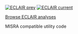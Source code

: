 [![ECLAIR prev](https://eclairit.com:3787/fs/home/github/public/BUGSENG/IMUtility.ecdf/last/prev/badge.svg)](https://eclairit.com:3787/fs/home/github/public/BUGSENG/IMUtility.ecdf/last/prev/PROJECT.ecd)
[![ECLAIR current](https://eclairit.com:3787/fs/home/github/public/BUGSENG/IMUtility.ecdf/last/badge.svg)](https://eclairit.com:3787/fs/home/github/public/BUGSENG/IMUtility.ecdf/last/PROJECT.ecd)

[Browse ECLAIR analyses](https://eclairit.com:3787/fs/home/github/public/BUGSENG/IMUtility.ecdf/)

MISRA compatible utility code
